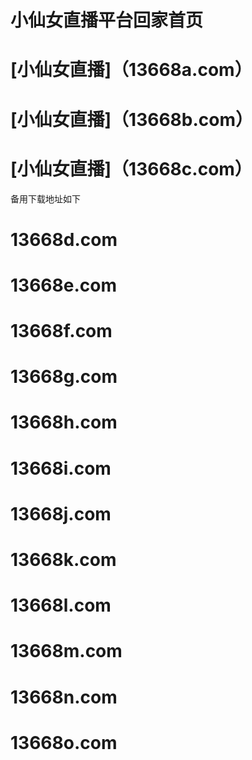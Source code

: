 # 小仙女直播平台回家首页


# [小仙女直播]（13668a.com）

# [小仙女直播]（13668b.com）

# [小仙女直播]（13668c.com）


备用下载地址如下

# 13668d.com

# 13668e.com

# 13668f.com

# 13668g.com

# 13668h.com

# 13668i.com

# 13668j.com

# 13668k.com

# 13668l.com

# 13668m.com

# 13668n.com

# 13668o.com
